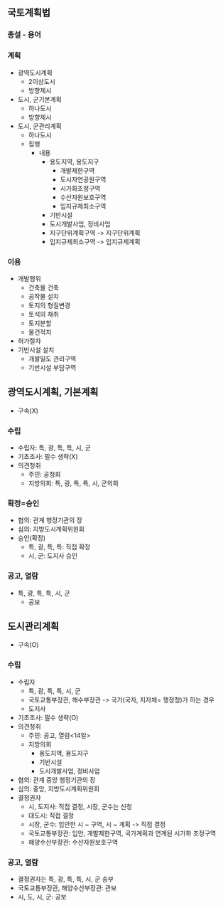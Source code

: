 ## 국토계획법
### 총설 - 용어
### 계획
- 광역도시계획
    - 2이상도시
    - 방향제시
- 도시, 군기본계획
    - 하나도시
    - 방향제시
- 도시, 군관리계획
    - 하나도시
    - 집행
        - 내용
            - 용도지역, 용도지구
                - 개발제한구역
                - 도시자연공원구역
                - 시가화조정구역
                - 수산자원보호구역
                - 입지규제최소구역
            - 기반시설
            - 도시개발사업, 정비사업    
            - 지구단위계획구역 -> 지구단위계획
            - 입지규제최소구역 -> 입지규제계획
### 이용
- 개발행위
    - 건축물 건축
    - 공작물 설치
    - 토지의 형질변경
    - 토석의 채취
    - 토지분할
    - 물건적치
- 허가절차
- 기반시설 설치
    - 개발밀도 관리구역
    - 기반시설 부담구역

## 광역도시계획, 기본계획
- 구속(X)
### 수립
- 수립자: 특, 광, 특, 특, 시, 군
- 기초조사: 필수 생략(X)
- 의견청취 
    - 주민: 공청회
    - 지방의회: 특, 광, 특, 특, 시, 군의회
### 확정=승인
- 협의: 관계 행정기관의 장
- 심의: 지방도시계획위원회
- 승인(확정)
    - 특, 광, 특, 특: 직접 확정
    - 시, 군: 도지사 승인
### 공고, 열람
- 특, 광, 특, 특, 시, 군
    - 공보

## 도시관리계획
- 구속(O)
### 수립
- 수립자 
    - 특, 광, 특, 특, 시, 군
    - 국토교통부장관, 해수부장관 -> 국가(국자, 지자체= 행정청)가 하는 경우
    - 도지사
- 기초조사: 필수 생략(O)
- 의견청취 
    - 주민: 공고, 열람<14일>
    - 지방의회
        - 용도지역, 용도지구
        - 기반시설
        - 도시개발사업, 정비사업
- 협의: 관계 중앙 행정기관의 장
- 심의: 중앙, 지방도시계획위원회
- 결정권자
    - 시, 도지사: 직접 결정, 시장, 군수는 신청
    - 대도시: 직접 결정
    - 시장, 군수: 입안한 시 ~ 구역, 시 ~ 계획 -> 직접 결정
    - 국토교통부장관: 입안, 개발제한구역, 국가계획과 연계된 시가화 조정구역
    - 해양수산부장관: 수산자원보호구역
### 공고, 열람
- 결정권자는 특, 광, 특, 특, 시, 군 송부
- 국토교통부장관, 해양수산부장관: 관보
- 시, 도, 시, 군: 공보
